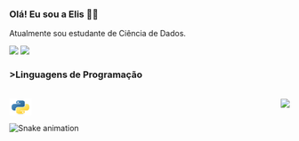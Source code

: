 ### Olá! Eu sou a Elis 👩🏻

Atualmente sou estudante de Ciência de Dados.

<div>
<a href = "mailto:eliscoimbrademoura831@gmail.com"><img src="https://img.shields.io/badge/-Gmail-%23333?style=for-the-badge&logo=gmail&logoColor=white" target="_blank"></a>
  <a href="https://https://www.linkedin.com/in/elis-coimbra-a60a36145/" target="_blank"><img src="https://img.shields.io/badge/-LinkedIn-%230077B5?style=for-the-badge&logo=linkedin&logoColor=white" target="_blank"></a> 
</div>

### >Linguagens de Programação
<div style="display: inline_block"><br>
 <img align="center" alt="Rafa-Python" height="30" width="40" src="https://raw.githubusercontent.com/devicons/devicon/master/icons/python/python-original.svg">
<img height ="200cm" src="https://github-readme-stats.vercel.app/api/top-langs/?username=eliscoimbra&langs_count=12&layout=compact&theme=moltack" align="right">

![Snake animation](https://github.com/eliscoimbra/eliscoimbra/blob/output/github-contribution-grid-snake.svg) 
